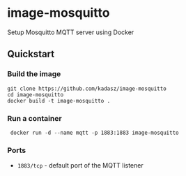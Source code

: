 image-mosquitto
================

Setup Mosquitto MQTT server using Docker

## Quickstart

### Build the image

```
git clone https://github.com/kadasz/image-mosquitto
cd image-mosquitto
docker build -t image-mosquitto .
```

### Run a container 

```
 docker run -d --name mqtt -p 1883:1883 image-mosquitto
```

### Ports

- `1883/tcp` - default port of the MQTT listener
